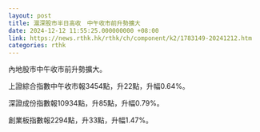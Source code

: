 ```yaml
---
layout: post
title: 滬深股市半日高收　中午收市前升勢擴大
date: 2024-12-12 11:55:25.000000000 +08:00
link: https://news.rthk.hk/rthk/ch/component/k2/1783149-20241212.htm
categories: rthk
---
```


內地股市中午收市前升勢擴大。

上證綜合指數中午收市報3454點，升22點，升幅0.64%。

深證成份指數報10934點，升85點，升幅0.79%。

創業板指數報2294點，升33點，升幅1.47%。

